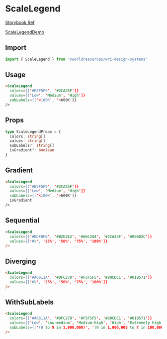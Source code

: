 # ScaleLegend

[Storybook Ref](https://wri.github.io/wri-design-systems/?path=/docs/legend-scale-legend--docs)

[ScaleLegendDemo](https://github.com/wri/wri-design-systems/blob/main/src/components/Legend/ScaleLegend/ScaleLegendDemo.tsx)

## Import

```js
import { ScaleLegend } from '@worldresources/wri-design-systems'
```

## Usage

```html
<ScaleLegend
  colors={['#E5F5F9', '#2CA25F']}
  values={['Low', 'Medium', 'High']}
  subLabels={['<100K', '>600K']}
/>
```

## Props

```ts
type ScaleLegendProps = {
  colors: string[]
  values: string[]
  subLabels?: string[]
  isGradient?: boolean
}
```

## Gradient

```html
<ScaleLegend
  colors={['#E5F5F9', '#2CA25F']}
  values={['Low', 'Medium', 'High']}
  subLabels={['<100K', '>600K']}
  isGradient
/>
```

## Sequential

```html
<ScaleLegend
  colors={['#EDF8FB', '#B2E2E2', '#66C2A4', '#2CA25F', '#006D2C']}
  values={['0%', '25%', '50%', '75%', '100%']}
/>
```

## Diverging

```html
<ScaleLegend
  colors={['#A6611A', '#DFC27D', '#F5F5F5', '#80CDC1', '#018571']}
  values={['0%', '25%', '50%', '75%', '100%']}
/>
```

## WithSubLabels

```html
<ScaleLegend
  colors={['#A6611A', '#DFC27D', '#F5F5F5', '#80CDC1', '#018571']}
  values={['Low', 'Low-medium', 'Medium-high', 'High', 'Extremely high']}
  subLabels={['(0 to 9 in 1,000,000)', '(9 in 1,000,000 to 7 in 100,000)', '(7 in 100,000 to 3 in 10,000)', '(3 in 10,000 to 2 in 1,000)', '(more than 2 in 1,000)']}
/>
```
